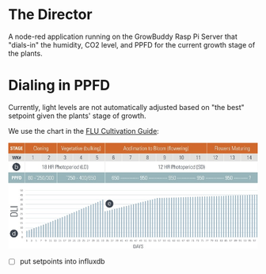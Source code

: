 # The Director
A node-red application running on the GrowBuddy Rasp Pi Server that "dials-in" the humidity, CO2 level, and PPFD for the current growth stage of the plants.
# Dialing in PPFD
Currently, light levels are not automatically adjusted based on "the best" setpoint given the plants' stage of growth.

We use the chart in the [FLU Cultivation Guide](../docs/FLU-CultivationGuide_Cannabis_WEB_PROOF_01-2020.pdf):

![PPFD Levels](../images/ppfd_levels_from_FLU_PDF.jpg)

- [ ] put setpoints into influxdb